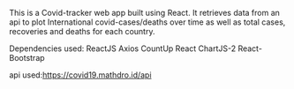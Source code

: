 This is a Covid-tracker web app built using React. It retrieves data from an api to plot International covid-cases/deaths over time as well as total cases, recoveries and deaths for each country.

Dependencies used: 
ReactJS
Axios
CountUp 
React ChartJS-2
React-Bootstrap

api used:https://covid19.mathdro.id/api
